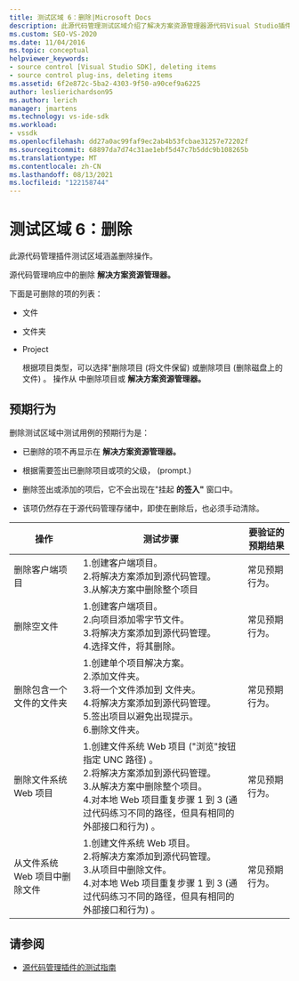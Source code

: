 ```yaml
---
title: 测试区域 6：删除|Microsoft Docs
description: 此源代码管理测试区域介绍了解决方案资源管理器源代码Visual Studio插件的删除操作。
ms.custom: SEO-VS-2020
ms.date: 11/04/2016
ms.topic: conceptual
helpviewer_keywords:
- source control [Visual Studio SDK], deleting items
- source control plug-ins, deleting items
ms.assetid: 6f2e872c-5ba2-4303-9f50-a90cef9a6225
author: leslierichardson95
ms.author: lerich
manager: jmartens
ms.technology: vs-ide-sdk
ms.workload:
- vssdk
ms.openlocfilehash: dd27a0ac99faf9ec2ab4b53fcbae31257e72202f
ms.sourcegitcommit: 68897da7d74c31ae1ebf5d47c7b5ddc9b108265b
ms.translationtype: MT
ms.contentlocale: zh-CN
ms.lasthandoff: 08/13/2021
ms.locfileid: "122158744"
---
```

# <a name="test-area-6-delete"></a>测试区域 6：删除
此源代码管理插件测试区域涵盖删除操作。

 源代码管理响应中的删除 **解决方案资源管理器。**

 下面是可删除的项的列表：

- 文件

- 文件夹

- Project

  根据项目类型，可以选择"删除项目 (将文件保留) 或删除项目 (删除磁盘上的文件) 。  操作从 中删除项目或 **解决方案资源管理器。**

## <a name="expected-behavior"></a>预期行为
 删除测试区域中测试用例的预期行为是：

- 已删除的项不再显示在 **解决方案资源管理器。**

- 根据需要签出已删除项目或项的父级， (prompt.) 

- 删除签出或添加的项后，它不会出现在"挂起 **的签入"** 窗口中。

- 该项仍然存在于源代码管理存储中，即使在删除后，也必须手动清除。

|操作|测试步骤|要验证的预期结果|
|------------|----------------|--------------------------------|
|删除客户端项目|1.创建客户端项目。<br />2.将解决方案添加到源代码管理。<br />3.从解决方案中删除整个项目|常见预期行为。|
|删除空文件|1.创建客户端项目。<br />2.向项目添加零字节文件。<br />3.将解决方案添加到源代码管理。<br />4.选择文件，将其删除。|常见预期行为。|
|删除包含一个文件的文件夹|1.创建单个项目解决方案。<br />2.添加文件夹。<br />3.将一个文件添加到 文件夹。<br />4.将解决方案添加到源代码管理。<br />5.签出项目以避免出现提示。<br />6.删除文件夹。|常见预期行为。|
|删除文件系统 Web 项目|1.创建文件系统 Web 项目 ("浏览"按钮指定 UNC 路径) 。<br />2.将解决方案添加到源代码管理。<br />3.从解决方案中删除整个项目。<br />4.对本地 Web 项目重复步骤 1 到 3 (通过代码练习不同的路径，但具有相同的外部接口和行为) 。|常见预期行为。|
|从文件系统 Web 项目中删除文件|1.创建文件系统 Web 项目。<br />2.将解决方案添加到源代码管理。<br />3.从项目中删除文件。<br />4.对本地 Web 项目重复步骤 1 到 3 (通过代码练习不同的路径，但具有相同的外部接口和行为) 。|常见预期行为。|

## <a name="see-also"></a>请参阅
- [源代码管理插件的测试指南](../../extensibility/internals/test-guide-for-source-control-plug-ins.md)
